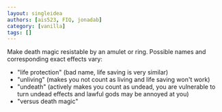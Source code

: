 ```yaml
---
layout: singleidea
authors: [ais523, FIQ, jonadab]
category: [vanilla]
tags: []
---
```

Make death magic resistable by an amulet or ring. Possible names and corresponding exact effects vary:
* "life protection" (bad name, life saving is very similar)
* "unliving" (makes you not count as living and life saving won't work)
* "undeath" (actively makes you count as undead, you are vulnerable to turn undead effects and lawful gods may be annoyed at you)
* "versus death magic"
